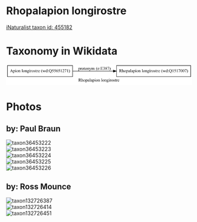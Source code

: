 
Rhopalapion longirostre
=======================
  
[iNaturalist taxon id: 455182](https://www.inaturalist.org/taxa/455182)
# Taxonomy in Wikidata
  
![Rhopalapion longirostre](../wikidata_schemas/Rhopalapion_longirostre.gv.png)
# Photos

## by: Paul Braun
  
![taxon36453222](https://inaturalist-open-data.s3.amazonaws.com/photos/39871125/medium.jpg)  
![taxon36453223](https://inaturalist-open-data.s3.amazonaws.com/photos/39871120/medium.jpg)  
![taxon36453224](https://inaturalist-open-data.s3.amazonaws.com/photos/39871115/medium.jpg)  
![taxon36453225](https://inaturalist-open-data.s3.amazonaws.com/photos/39871112/medium.jpg)  
![taxon36453226](https://inaturalist-open-data.s3.amazonaws.com/photos/39871114/medium.jpg)
## by: Ross Mounce
  
![taxon132726387](https://inaturalist-open-data.s3.amazonaws.com/photos/142124658/medium.jpg)  
![taxon132726414](https://inaturalist-open-data.s3.amazonaws.com/photos/142124688/medium.jpg)  
![taxon132726451](https://inaturalist-open-data.s3.amazonaws.com/photos/142124719/medium.jpg)